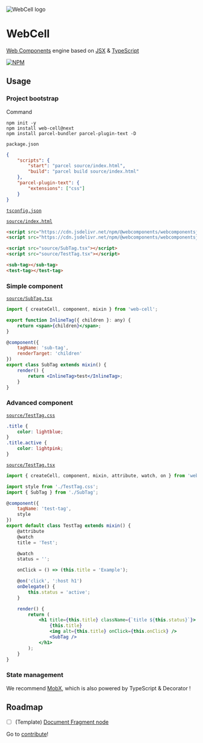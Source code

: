 ![WebCell logo](https://web-cell.dev/image/WebCell-0.png)

# WebCell

[Web Components][1] engine based on [JSX][2] & [TypeScript][3]

[![NPM](https://nodei.co/npm/web-cell.png?downloads=true&downloadRank=true&stars=true)][4]

## Usage

### Project bootstrap

Command

```shell
npm init -y
npm install web-cell@next
npm install parcel-bundler parcel-plugin-text -D
```

`package.json`

```json
{
    "scripts": {
        "start": "parcel source/index.html",
        "build": "parcel build source/index.html"
    },
    "parcel-plugin-text": {
        "extensions": ["css"]
    }
}
```

[`tsconfig.json`](./tsconfig.json)

[`source/index.html`](test/index.html)

```html
<script src="https://cdn.jsdelivr.net/npm/@webcomponents/webcomponentsjs@2.3.0/webcomponents-bundle.min.js"></script>
<script src="https://cdn.jsdelivr.net/npm/@webcomponents/webcomponentsjs@2.3.0/custom-elements-es5-adapter.js"></script>

<script src="source/SubTag.tsx"></script>
<script src="source/TestTag.tsx"></script>

<sub-tag></sub-tag>
<test-tag></test-tag>
```

### Simple component

[`source/SubTag.tsx`](test/source/SubTag.tsx)

```jsx
import { createCell, component, mixin } from 'web-cell';

export function InlineTag({ children }: any) {
    return <span>{children}</span>;
}

@component({
    tagName: 'sub-tag',
    renderTarget: 'children'
})
export class SubTag extends mixin() {
    render() {
        return <InlineTag>test</InlineTag>;
    }
}
```

### Advanced component

[`source/TestTag.css`](test/source/TestTag.css)

```css
.title {
    color: lightblue;
}
.title.active {
    color: lightpink;
}
```

[`source/TestTag.tsx`](test/source/TestTag.tsx)

```jsx
import { createCell, component, mixin, attribute, watch, on } from 'web-cell';

import style from './TestTag.css';
import { SubTag } from './SubTag';

@component({
    tagName: 'test-tag',
    style
})
export default class TestTag extends mixin() {
    @attribute
    @watch
    title = 'Test';

    @watch
    status = '';

    onClick = () => (this.title = 'Example');

    @on('click', ':host h1')
    onDelegate() {
        this.status = 'active';
    }

    render() {
        return (
            <h1 title={this.title} className={`title ${this.status}`}>
                {this.title}
                <img alt={this.title} onClick={this.onClick} />
                <SubTag />
            </h1>
        );
    }
}
```

### State management

We recommend [MobX][5], which is also powered by TypeScript & Decorator !

## Roadmap

-   [ ] (Template) [Document Fragment node][6]

Go to [contribute](./Contributing.md)!

[1]: https://www.webcomponents.org/
[2]: https://facebook.github.io/jsx/
[3]: https://www.typescriptlang.org
[4]: https://nodei.co/npm/web-cell/
[5]: https://github.com/EasyWebApp/WebCell/blob/v2/MobX/ReadMe.md
[6]: https://github.com/Microsoft/TypeScript/issues/20469
